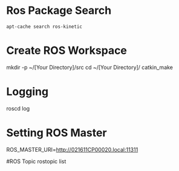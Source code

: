 # Ros Package Search
    
    apt-cache search ros-kinetic
    
   # Create ROS Workspace
   
 mkdir -p ~/[Your Directory]/src
 cd ~/[Your Directory]/
catkin_make

# Logging
roscd log


# Setting ROS Master
ROS_MASTER_URI=http://021611CP00020.local:11311

#ROS Topic 
 rostopic list
